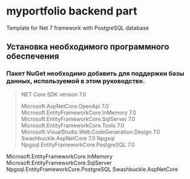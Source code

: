 # myportfolio backend part
Template for Net 7 framework with PostgreSQL database
## Установка необходимого программного обеспечения
### Пакет NuGet необходимо добавить для поддержки базы данных, используемой в этом руководстве.
> NET Core SDK version 7.0
>>
> Microsoft.AspNetCore.OpenApi 7.0</li>
> Microsoft.EntityFrameworkCore.InMemory 7.0
> Microsoft.EntityFrameworkCore.SqlServer 7.0
> Microsoft.EntityFrameworkCore.Tools 7.0
> Microsoft.VisualStudio.Web.CodeGeneration.Design 7.0
> Swashbuckle.AspNetCore 7.0
> Npgsql
> Npgsql.EntityFrameworkCore.PostgreSQL 7.0
>>
>>
Microsoft.EntityFrameworkCore.InMemory
Microsoft.EntityFrameworkCore.SqlServer
Npgsql.EntityFrameworkCore.PostgreSQL 
Swashbuckle.AspNetCore
